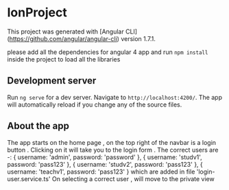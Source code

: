 # IonProject

This project was generated with [Angular CLI] (https://github.com/angular/angular-cli) version 1.7.1. 

please add all the dependencies for angular 4 app and run `npm install` inside the project to load all the libraries

## Development server

Run `ng serve` for a dev server. Navigate to `http://localhost:4200/`. The app will automatically reload if you change any of the source files.

## About the app

The app starts on the home page , on the top right of the navbar is a login button .
Clicking on it will take you to the login form .
The correct users are -:
  { username: 'admin', password: 'password' },
  { username: 'studv1', password: 'pass123' },
  { username: 'studv2', password: 'pass123' },
  { username: 'teachv1', password: 'pass123' }
which are added in file 'login-user.service.ts' 
On selecting a correct user , will move to the private view
